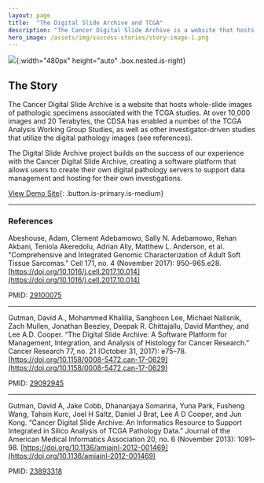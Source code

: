 ```yaml
---
layout: page
title:  "The Digital Slide Archive and TCGA"
description: "The Cancer Digital Slide Archive is a website that hosts whole-slide images of pathologic specimens associated with the TCGA studies ..."
hero_image: /assets/img/success-stories/story-image-1.png
---
```


<div class="story-content is-clearfix" markdown="1">

![](/digital_slide_archive/assets/img/success-stories/story-image-1.png){:width="480px" height="auto" .box.nested.is-right}

## The Story

The Cancer Digital Slide Archive is a website that hosts whole-slide images of pathologic specimens associated with the TCGA studies. At over 10,000 images and 20 Terabytes, the CDSA has enabled a number of the TCGA Analysis Working Group Studies, as well as other investigator-driven studies that utilize the digital pathology images (see references).

The Digital Slide Archive project builds on the success of our experience with the Cancer Digital Slide Archive, creating a software platform that allows users to create their own digital pathology servers to support data management and hosting for their own investigations.

[View Demo Site](https://cancer.digitalslidearchive.org/){: .button.is-primary.is-medium}

</div>

---

<div class="story-references" markdown="1">

### References

Abeshouse, Adam, Clement Adebamowo, Sally N. Adebamowo, Rehan Akbani, Teniola Akeredolu, Adrian Ally, Matthew L. Anderson, et al. “Comprehensive and Integrated Genomic Characterization of Adult Soft Tissue Sarcomas.” Cell 171, no. 4 (November 2017): 950–965.e28. [https://doi.org/10.1016/j.cell.2017.10.014](https://doi.org/10.1016/j.cell.2017.10.014)

PMID: [29100075](https://www.ncbi.nlm.nih.gov/pubmed/?term=29100075)

---

Gutman, David A., Mohammed Khalilia, Sanghoon Lee, Michael Nalisnik, Zach Mullen, Jonathan Beezley, Deepak R. Chittajallu, David Manthey, and Lee A.D. Cooper. “The Digital Slide Archive: A Software Platform for Management, Integration, and Analysis of Histology for Cancer Research.” Cancer Research 77, no. 21 (October 31, 2017): e75–78. [https://doi.org/10.1158/0008-5472.can-17-0629](https://doi.org/10.1158/0008-5472.can-17-0629)

PMID: [29092945](https://www.ncbi.nlm.nih.gov/pubmed/?term=29092945)

---

Gutman, David A, Jake Cobb, Dhananjaya Somanna, Yuna Park, Fusheng Wang, Tahsin Kurc, Joel H Saltz, Daniel J Brat, Lee A D Cooper, and Jun Kong. “Cancer Digital Slide Archive: An Informatics Resource to Support Integrated in Silico Analysis of TCGA Pathology Data.” Journal of the American Medical Informatics Association 20, no. 6 (November 2013): 1091–98. [https://doi.org/10.1136/amiajnl-2012-001469](https://doi.org/10.1136/amiajnl-2012-001469)

PMID: [23893318](https://www.ncbi.nlm.nih.gov/pubmed/?term=23893318)

</div>
